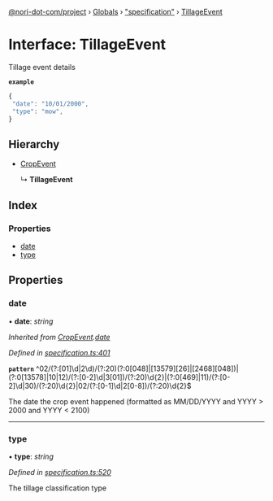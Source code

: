 [@nori-dot-com/project](../README.md) › [Globals](../globals.md) › ["specification"](../modules/_specification_.md) › [TillageEvent](_specification_.tillageevent.md)

# Interface: TillageEvent

Tillage event details

**`example`** 

```js
{
 "date": "10/01/2000",
 "type": "mow",
}
```

## Hierarchy

* [CropEvent](_specification_.cropevent.md)

  ↳ **TillageEvent**

## Index

### Properties

* [date](_specification_.tillageevent.md#date)
* [type](_specification_.tillageevent.md#type)

## Properties

###  date

• **date**: *string*

*Inherited from [CropEvent](_specification_.cropevent.md).[date](_specification_.cropevent.md#date)*

*Defined in [specification.ts:401](https://github.com/nori-dot-eco/nori-dot-com/blob/dae8aba/packages/project/src/specification.ts#L401)*

**`pattern`** ^02\/(?:[01]\d|2\d)\/(?:20)(?:0[048]|[13579][26]|[2468][048])|(?:0[13578]|10|12)\/(?:[0-2]\d|3[01])\/(?:20)\d{2}|(?:0[469]|11)\/(?:[0-2]\d|30)\/(?:20)\d{2}|02\/(?:[0-1]\d|2[0-8])\/(?:20)\d{2}$

The date the crop event happened (formatted as MM/DD/YYYY and YYYY > 2000 and YYYY < 2100)

___

###  type

• **type**: *string*

*Defined in [specification.ts:520](https://github.com/nori-dot-eco/nori-dot-com/blob/dae8aba/packages/project/src/specification.ts#L520)*

The tillage classification type
